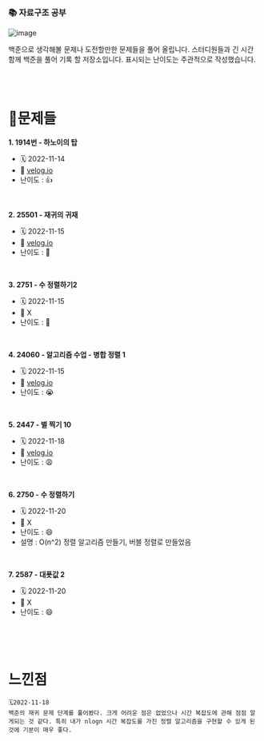 ### 📚 자료구조 공부


![image](https://user-images.githubusercontent.com/54374610/201656670-66cc11ae-1ffd-4aa4-8c63-a8803d385eef.png)


백준으로 생각해볼 문제나 도전할만한 문제들을 풀어 올립니다. 스터디원들과 긴 시간 함께 백준을 풀어 기록 할 저장소입니다. 표시되는 난이도는 주관적으로 작성했습니다.

<br>
<br>
<!-- ======================================================= -->

# **💯문제들**

**1. 1914번 - 하노이의 탑**
* 🗓 2022-11-14 
* 🔗 [velog.io](https://velog.io/@joch2712/%EB%B0%B1%EC%A4%80-1914%EB%B2%88-%ED%95%98%EB%85%B8%EC%9D%B4%EC%9D%98-%ED%83%91)
* 난이도 : 👍

<br>

**2. 25501 - 재귀의 귀재**
* 🗓 2022-11-15
* 🔗 [velog.io](https://velog.io/@joch2712/%EB%B0%B1%EC%A4%80-25501%EB%B2%88-%EC%9E%AC%EA%B7%80%EC%9D%98-%EA%B7%80%EC%9E%AC)
* 난이도 : 🫠

<br> 

**3. 2751 - 수 정렬하기2**
* 🗓 2022-11-15
* 🔗 X
* 난이도 : 🤔

<br> 

**4. 24060 - 알고리즘 수업 - 병합 정렬 1**
* 🗓 2022-11-15
* 🔗 [velog.io](https://velog.io/@joch2712/%EB%B0%B1%EC%A4%80-24060%EB%B2%88-%EC%95%8C%EA%B3%A0%EB%A6%AC%EC%A6%98-%EC%88%98%EC%97%85-%EB%B3%91%ED%95%A9-%EC%A0%95%EB%A0%AC-1)
* 난이도 : 😭

<br> 

**5. 2447 - 별 찍기 10**
* 🗓 2022-11-18
* 🔗 [velog.io](https://velog.io/@joch2712/4.-%EB%B0%B1%EC%A4%80-2447%EB%B2%88-%EB%B3%84%EC%B0%8D%EA%B8%B0-10)
* 난이도 : 😩

<br> 

**6. 2750 - 수 정렬하기**
* 🗓 2022-11-20
* 🔗 X
* 난이도 : 😄
* 설명 : O(n^2) 정렬 알고리즘 만들기, 버블 정렬로 만들었음

<br> 

**7. 2587 - 대푯값 2**
* 🗓 2022-11-20
* 🔗 X
* 난이도 : 😄

<br> 

<!-- 아래 내용 복붙 해서 사용
**번호. 문제번호 - 문제 이름**
* 🗓 2022-11-20
* 🔗 [velog.io](링크)
* 난이도 : 

<br> 
-->


<!-- ======================================================= -->
<br>
<br>


# 느낀점
    🗓2022-11-18
    백준의 재귀 문제 단계를 풀어봤다. 크게 어려운 점은 없었으나 시간 복잡도에 관해 점점 알게되는 것 같다. 특히 내가 nlogn 시간 복잡도를 가진 정렬 알고리즘을 구현할 수 있게 된 것에 기분이 매우 좋다.
